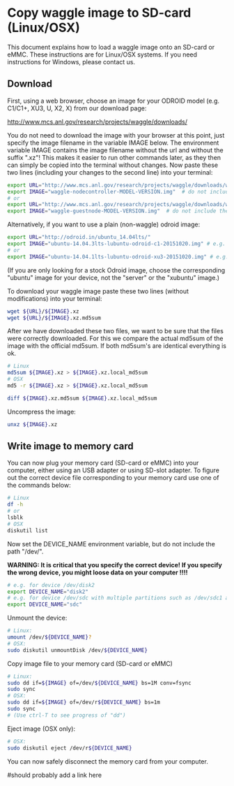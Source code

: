 
# Copy waggle image to SD-card (Linux/OSX)

This document explains how to load a waggle image onto an SD-card or eMMC. These instructions are for Linux/OSX systems. If you need instructions for Windows, please contact us.

## Download

First, using a web browser, choose an image for your ODROID model (e.g. C1/C1+, XU3, U, X2, X) from our download page: 

http://www.mcs.anl.gov/research/projects/waggle/downloads/

You do not need to download the image with your browser at this point, just specify the image filename in the variable IMAGE below. The environment variable IMAGE contains the image filename without the url and without the suffix ".xz"! This makes it easier to run other commands later, as they then can simply be copied into the terminal without changes. Now paste these two lines (including your changes to the second line) into your terminal:

```bash
export URL="http://www.mcs.anl.gov/research/projects/waggle/downloads/waggle_images/nodecontroller/ODROID_MODEL" # for nodecontroller
export IMAGE="waggle-nodecontroller-MODEL-VERSION.img"  # do not include the ".xz" suffix !
# or
export URL="http://www.mcs.anl.gov/research/projects/waggle/downloads/waggle_images/extension_node/ODROID_MODEL" # for extensionnode
export IMAGE="waggle-guestnode-MODEL-VERSION.img"  # do not include the ".xz" suffix !
```

Alternatively, if you want to use a plain (non-waggle) odroid image: 
```bash
export URL="http://odroid.in/ubuntu_14.04lts/"
export IMAGE="ubuntu-14.04.3lts-lubuntu-odroid-c1-20151020.img" # e.g. for the ODROID-C1 and ODROID-C1+ 
# or
export IMAGE="ubuntu-14.04.1lts-lubuntu-odroid-xu3-20151020.img" # e.g. for the ODROID-XU3
```
(If you are only looking for a stock Odroid image, choose the corresponding "ubuntu" image for your device, not the "server" or the "xubuntu" image.)

To download your waggle image paste these two lines (without modifications) into your terminal:
```bash
wget ${URL}/${IMAGE}.xz
wget ${URL}/${IMAGE}.xz.md5sum
```

After we have downloaded these two files, we want to be sure that the files were correctly downloaded. For this we compare the actual md5sum of the image with the official md5sum. If both md5sum's are identical everything is ok.
```bash
# Linux
md5sum ${IMAGE}.xz > ${IMAGE}.xz.local_md5sum
# OSX
md5 -r ${IMAGE}.xz > ${IMAGE}.xz.local_md5sum

diff ${IMAGE}.xz.md5sum ${IMAGE}.xz.local_md5sum
```

Uncompress the image:
```bash
unxz ${IMAGE}.xz
```

## Write image to memory card
You can now plug your memory card (SD-card or eMMC) into your computer, either using an USB adapter or using SD-slot adapter. To figure out the correct device file corresponding to your memory card use one of the commands below:
```bash
# Linux
df -h
# or
lsblk
# OSX
diskutil list
```

Now set the DEVICE_NAME environment variable, but do not include the path "/dev/".

**WARNING: It is critical that you specify the correct device! If you specify the wrong device, you might loose data on your computer !!!!**
```bash
# e.g. for device /dev/disk2
export DEVICE_NAME="disk2"
# e.g. for device /dev/sdc with multiple partitions such as /dev/sdc1 and /dev/sdc2
export DEVICE_NAME="sdc"
```

Unmount the device:
```bash
# Linux: 
umount /dev/${DEVICE_NAME}?
# OSX:
sudo diskutil unmountDisk /dev/${DEVICE_NAME}
```

Copy image file to your memory card (SD-card or eMMC)
```bash
# Linux:
sudo dd if=${IMAGE} of=/dev/${DEVICE_NAME} bs=1M conv=fsync
sudo sync
# OSX:
sudo dd if=${IMAGE} of=/dev/r${DEVICE_NAME} bs=1m
sudo sync
# (Use ctrl-T to see progress of "dd")
```


Eject image (OSX only):
```bash
# OSX: 
sudo diskutil eject /dev/r${DEVICE_NAME}
```

You can now safely disconnect the memory card from your computer.

#should probably add a link here

